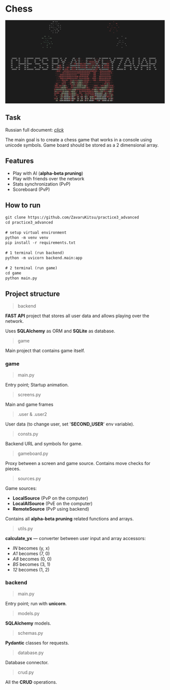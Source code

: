 # Chess

![Splash](.github/splash.png)

## Task

Russian full document: [*click*](https://radolyn.com/shared/Models.pdf)

The main goal is to create a chess game that works in a console using unicode symbols. Game board should be stored as a
2 dimensional array.

## Features

- Play with AI (**alpha-beta pruning**)
- Play with friends over the network
- Stats synchronization (PvP)
- Scoreboard (PvP)

## How to run

```shell
git clone https://github.com/ZavaruKitsu/practice3_advanced
cd practice3_advanced

# setup virtual environment
python -m venv venv
pip install -r requirements.txt

# 1 terminal (run backend)
python -m uvicorn backend.main:app

# 2 terminal (run game)
cd game
python main.py
```

## Project structure

> backend

**FAST API** project that stores all user data and allows playing over the network.

Uses **SQLAlchemy** as ORM and **SQLite** as database.

> game

Main project that contains game itself.

### game

> main.py

Entry point; Startup animation.

> screens.py

Main and game frames

> .user & .user2

User data (to change user, set '**SECOND_USER**' env variable).

> consts.py

Backend URL and symbols for game.

> gameboard.py

Proxy between a screen and game source. Contains move checks for pieces.

> sources.py

Game sources:

- **LocalSource** (PvP on the computer)
- **LocalAISource** (PvE on the computer)
- **RemoteSource** (PvP using backend)

Contains all **alpha-beta pruning** related functions and arrays.

> utils.py

**calculate_yx** — converter between user input and array accessors:

- _IN_ becomes (y, x)
- _A1_ becomes (7, 0)
- _A8_ becomes (0, 0)
- _B5_ becomes (3, 1)
- _12_ becomes (1, 2)

### backend

> main.py

Entry point; run with **unicorn**.

> models.py

**SQLAlchemy** models.

> schemas.py

**Pydantic** classes for requests.

> database.py

Database connector.

> crud.py

All the **CRUD** operations.

